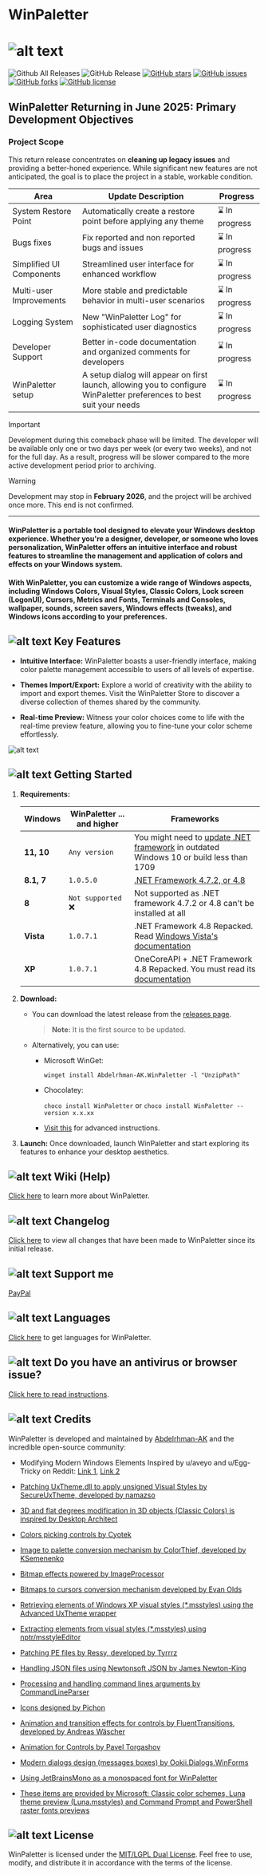 # WinPaletter

# ![alt text](https://github.com/Abdelrhman-AK/WinPaletter/blob/master/Media/GithubBannerIntro.jpg?raw=true)

![Github All Releases](https://img.shields.io/github/downloads/Abdelrhman-AK/WinPaletter/total?color=0078D4&style=for-the-badge) ![GitHub Release](https://img.shields.io/github/v/release/Abdelrhman-AK/WinPaletter?color=05227A&style=for-the-badge) [![GitHub stars](https://img.shields.io/github/stars/Abdelrhman-AK/WinPaletter?color=F4870A&style=for-the-badge)](https://github.com/Abdelrhman-AK/WinPaletter/stargazers) [![GitHub issues](https://img.shields.io/github/issues/Abdelrhman-AK/WinPaletter?color=FF0000&style=for-the-badge)](https://github.com/Abdelrhman-AK/WinPaletter/issues) [![GitHub forks](https://img.shields.io/github/forks/Abdelrhman-AK/WinPaletter?color=00AF00&style=for-the-badge)](https://github.com/Abdelrhman-AK/WinPaletter/network) [![GitHub license](https://img.shields.io/github/license/Abdelrhman-AK/WinPaletter?color=FF0C4F&style=for-the-badge)](https://github.com/Abdelrhman-AK/WinPaletter/blob/master/License.md) 

## WinPaletter Returning in June 2025: Primary Development Objectives

### Project Scope

This return release concentrates on **cleaning up legacy issues** and providing a better-honed experience.
While significant new features are not anticipated, the goal is to place the project in a stable, workable condition.

| Area | Update Description | Progress |
|---------------------------------|-----------------------------------------------------------|---------------------|
| System Restore Point | Automatically create a restore point before applying any theme | ⌛ In progress |
| Bugs fixes | Fix reported and non reported bugs and issues | ⌛ In progress |
| Simplified UI Components | Streamlined user interface for enhanced workflow | ⌛ In progress |
| Multi-user Improvements | More stable and predictable behavior in multi-user scenarios | ⌛ In progress |
| Logging System | New "WinPaletter Log" for sophisticated user diagnostics | ⌛ In progress |
| Developer Support | Better in-code documentation and organized comments for developers | ⌛ In progress |
| WinPaletter setup | A setup dialog will appear on first launch, allowing you to configure WinPaletter preferences to best suit your needs | ⌛ In progress |

> [!IMPORTANT]
> Development during this comeback phase will be limited. The developer will be available only one or two days per week (or every two weeks), and not for the full day. As a result, progress will be slower compared to the more active development period prior to archiving.

> [!WARNING]
> Development may stop in **February 2026**, and the project will be archived once more. This end is not confirmed.

---

#### WinPaletter is a portable tool designed to elevate your Windows desktop experience. Whether you're a designer, developer, or someone who loves personalization, WinPaletter offers an intuitive interface and robust features to streamline the management and application of colors and effects on your Windows system.

#### With WinPaletter, you can customize a wide range of Windows aspects, including Windows Colors, Visual Styles, Classic Colors, Lock screen (LogonUI), Cursors, Metrics and Fonts, Terminals and Consoles, wallpaper, sounds, screen savers, Windows effects (tweaks), and Windows icons according to your preferences.

## ![alt text](https://github.com/Abdelrhman-AK/WinPaletter/blob/master/Media/Mini-Icons/Features.png?raw=true) Key Features

- **Intuitive Interface:** WinPaletter boasts a user-friendly interface, making color palette management accessible to users of all levels of expertise.

- **Themes Import/Export:** Explore a world of creativity with the ability to import and export themes. Visit the WinPaletter Store to discover a diverse collection of themes shared by the community.

- **Real-time Preview:** Witness your color choices come to life with the real-time preview feature, allowing you to fine-tune your color scheme effortlessly.
  
![alt text](https://github.com/Abdelrhman-AK/WinPaletter/blob/master/Media/Preview.png?raw=true)

## ![alt text](https://github.com/Abdelrhman-AK/WinPaletter/blob/master/Media/Mini-Icons/GettingStarted.png?raw=true) Getting Started

1. **Requirements:**
   
   | Windows   | WinPaletter ... and higher | Frameworks                                                                                                                                                                                                  |
   | ------------------ | ------------------------------------------------ | ----------------------------------------------------------------------------------------------------------------------------------------------------------------------------------------------------------- |
   | **11, 10** | `Any version`                                    | You might need to [update .NET framework](https://dotnet.microsoft.com/en-us/download/dotnet-framework/net48) in outdated Windows 10 or build less than 1709                                                |
   | **8.1, 7** | `1.0.5.0`                                        | [.NET Framework 4.7.2, or 4.8](https://dotnet.microsoft.com/en-us/download/dotnet-framework/net48)                                                                                                          |
   | **8**      | `Not supported` :x:                              | Not supported as .NET framework 4.7.2 or 4.8 can't be installed at all                                                                                                                                      |
   | **Vista**  | `1.0.7.1`                                        | .NET Framework 4.8 Repacked. Read [Windows Vista's documentation](https://github.com/Abdelrhman-AK/WinPaletter/wiki/Getting-Windows-XP-and-Vista-ready-to-make-them-can-launch-WinPaletter#2-windows-vista) |
   | **XP**     | `1.0.7.1`                                        | OneCoreAPI + .NET Framework 4.8 Repacked. You must read its [documentation](https://github.com/Abdelrhman-AK/WinPaletter/wiki/Getting-Windows-XP-and-Vista-ready-to-make-them-can-launch-WinPaletter)       |

2. **Download:** 
   
   - You can download the latest release from the [releases page](https://github.com/Abdelrhman-AK/WinPaletter/releases).
     > **Note:** It is the first source to be updated.
   
   - Alternatively, you can use:
     
     - Microsoft WinGet: 
       
       `winget install Abdelrhman-AK.WinPaletter -l "UnzipPath"`
     
     - Chocolatey:
       
        `choco install WinPaletter` or `choco install WinPaletter --version x.x.xx`
     
     - [Visit this](https://github.com/Abdelrhman-AK/WinPaletter/wiki/Get-WinPaletter) for advanced instructions.

3. **Launch:** Once downloaded, launch WinPaletter and start exploring its features to enhance your desktop aesthetics.

## ![alt text](https://github.com/Abdelrhman-AK/WinPaletter/blob/master/Media/Mini-Icons/Help.png?raw=true) Wiki (Help)

[Click here](https://github.com/Abdelrhman-AK/WinPaletter/wiki) to learn more about WinPaletter.

## ![alt text](https://github.com/Abdelrhman-AK/WinPaletter/blob/master/Media/Mini-Icons/Help.png?raw=true) Changelog

[Click here](https://github.com/Abdelrhman-AK/WinPaletter/blob/master/CHANGELOG.md) to view all changes that have been made to WinPaletter since its initial release.

## ![alt text](https://github.com/Abdelrhman-AK/WinPaletter/blob/master/Media/Mini-Icons/PayPal.png?raw=true) Support me

[PayPal](https://www.paypal.me/AbdelrhmanAK)

## ![alt text](https://github.com/Abdelrhman-AK/WinPaletter/blob/master/Media/Mini-Icons/Languages.png?raw=true) Languages

[Click here](https://github.com/Abdelrhman-AK/WinPaletter/tree/master/Languages) to get languages for WinPaletter.

## ![alt text](https://github.com/Abdelrhman-AK/WinPaletter/blob/master/Media/Mini-Icons/Antivirus.png?raw=true) Do you have an antivirus or browser issue?

[Click here to read instructions](https://github.com/Abdelrhman-AK/WinPaletter/wiki/Antiviruses-or-browsers-download-issue).

## ![alt text](https://github.com/Abdelrhman-AK/WinPaletter/blob/master/Media/Mini-Icons/Credits.png?raw=true) Credits

WinPaletter is developed and maintained by [Abdelrhman-AK](https://github.com/Abdelrhman-AK) and the incredible open-source community:

- Modifying Modern Windows Elements Inspired by u/aveyo and u/Egg-Tricky on Reddit: [Link 1](https://www.reddit.com/r/Windows11/comments/sw15u0/dark_theme_did_you_notice_the_ugly_pale_accent), [Link 2](https://www.reddit.com/r/Windows11/comments/tkvet4/pitch_black_themereg_now_for_ctrlaltdel_as_well)

- [Patching UxTheme.dll to apply unsigned Visual Styles by SecureUxTheme, developed by namazso](https://github.com/namazso/SecureUxTheme)

- [3D and flat degrees modification in 3D objects (Classic Colors) is inspired by Desktop Architect](https://en.wikipedia.org/wiki/Desktop_Architect)

- [Colors picking controls by Cyotek](https://github.com/cyotek/Cyotek.Windows.Forms.ColorPicker)

- [Image to palette conversion mechanism by ColorThief, developed by KSemenenko](https://github.com/KSemenenko/ColorThief)

- [Bitmap effects powered by ImageProcessor](https://imageprocessor.org)

- [Bitmaps to cursors conversion mechanism developed by Evan Olds](https://github.com/evanolds/AnimCur)

- [Retrieving elements of Windows XP visual styles (*.msstyles) using the Advanced UxTheme wrapper](https://www.codeproject.com/Articles/18603/Advanced-UxTheme-wrapper)
  
- [Extracting elements from visual styles (*.msstyles) using nptr/msstyleEditor](https://github.com/nptr/msstyleEditor)

- [Patching PE files by Ressy, developed by Tyrrrz](https://github.com/Tyrrrz/Ressy)

- [Handling JSON files using Newtonsoft JSON by James Newton-King](https://github.com/JamesNK/Newtonsoft.Json)

- [Processing and handling command lines arguments by CommandLineParser](https://github.com/commandlineparser/commandline)

- [Icons designed by Pichon](https://icons8.com/app/windows)

- [Animation and transition effects for controls by FluentTransitions, developed by Andreas Wäscher](https://github.com/awaescher/FluentTransitions)

- [Animation for Controls by Pavel Torgashov](https://www.codeproject.com/Articles/548769/Animator-for-WinForms)

- [Modern dialogs design (messages boxes) by Ookii.Dialogs.WinForms](https://github.com/ookii-dialogs/ookii-dialogs-winforms)
  
- [Using JetBrainsMono as a monospaced font for WinPaletter](https://github.com/JetBrains/JetBrainsMono)

- [These items are provided by Microsoft: Classic color schemes, Luna theme preview (Luna.msstyles) and Command Prompt and PowerShell raster fonts previews](https://www.microsoft.com)

## ![alt text](https://github.com/Abdelrhman-AK/WinPaletter/blob/master/Media/Mini-Icons/License.png?raw=true) License

WinPaletter is licensed under the [MIT/LGPL Dual License](https://github.com/Abdelrhman-AK/WinPaletter/blob/master/License.md). Feel free to use, modify, and distribute it in accordance with the terms of the license.
